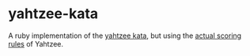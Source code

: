 yahtzee-kata
============

A ruby implementation of the [yahtzee kata](http://codingdojo.org/cgi-bin/wiki.pl?KataYahtzee),
but using the [actual scoring rules](http://en.wikipedia.org/wiki/Yahtzee#Rules_overview) of Yahtzee.